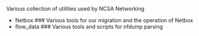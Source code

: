Various collection of utilities used by NCSA Networking

- Netbox   ### Various tools for our migration and the operation of Netbox
- flow_data   ### Various tools and scripts for nfdump parsing
